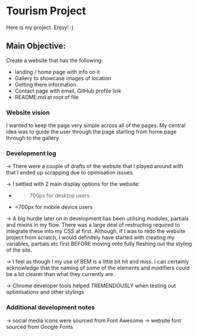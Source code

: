 # Tourism Project

Here is my project. Enjoy! :)

## Main Objective:

Create a website that has the following:

-   landing / home page with info on it
-   Gallery to showcase images of location
-   Getting there information
-   Contact page with email, GitHub profile link
-   README.md at root of file

### Website vision

I wanted to keep the page very simple across all of the pages. My central idea was to guide the user through the page starting from home page through to the gallery.

### Development log

-> There were a couple of drafts of the website that I played around with that I ended up scrapping due to opimisation issues.

-> I settled with 2 main display options for the website:

-   > 700px for desktop users
-   <700px for mobile device users

-> A big hurdle later on in development has been utilising modules, partials and mixins in my flow. There was a large deal of restructing required to integrate these into my CSS at first.
Although, if I was to redo the website project from scratch, I would definitely have started with creating my variables, partials etc first BEFORE moving onto fully fleshing out the styling of the site.

-> I feel as though I my use of BEM is a little bit hit and miss. I can certainly acknowledge that the naming of some of the elements and modifiers could be a lot clearer than what they currently are.

-> Chrome developer tools helped TREMENDOUSLY when testing out optimisations and other stylings

### Additional development notes

-> social media icons were sourced from Font Awesome
-> website font sourced from Google Fonts
